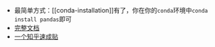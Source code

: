 - 最简单方式：[[conda-installation]]有了，你在你的`conda`环境中`conda install pandas`即可
- [完整文档](https://pandas.pydata.org/pandas-docs/stable/getting_started/install.html)
- [一个知乎速成贴](https://www.zhihu.com/question/289788451/answer/1873472345?utm_source=wechat_session&utm_medium=social&utm_oi=870345690436497408&utm_content=group3_Answer&utm_campaign=shareopn)